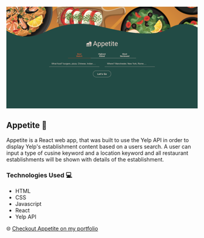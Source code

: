 <img src="./src/Images/Appetite.png"></img>

## Appetite 🍕

Appetite is a React web app, that was built to use the Yelp API in order to display Yelp's establishment content based on a users search. A user can input a type of cusine keyword and a location keyword and all restaurant establishments will be shown with details of the establishment.

### Technologies Used 💻
- HTML
- CSS
- Javascript
- React
- Yelp API

🌐 <a href="">Checkout Appetite on my portfolio</a>